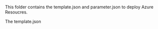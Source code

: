 This folder contains the template.json and parameter.json to deploy Azure Resoucres.

The template.json 
